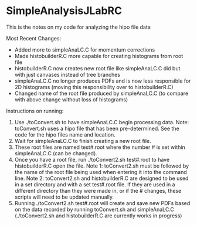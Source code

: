 # SimpleAnalysisJLabRC
This is the notes on my code for analyzing the hipo file data


Most Recent Changes:
* Added more to simpleAnaLC.C for momentum corrections
* Made histobuilderR.C more capable for creating histograms from root file
* histobuilderR.C now creates new root file like simpleAnaLC.C did but with just canvases instead of tree branches 
* simpleAnaLC.C no longer produces PDFs and is now less responsible for 2D histograms (moving this responsibility over to histobuilderR.C)
* Changed name of the root file produced by simpleAnaLC.C (to compare with above change without loss of histograms)

Instructions on running:
1) Use ./toConvert.sh to have simpleAnaLC.C begin processing data.
Note: toConvert.sh uses a hipo file that has been pre-determined. See the code for the hipo files name and location.
2) Wait for simpleAnaLC.C to finish creating a new root file.
3) These root files are named test#.root where the number # is set within simpleAnaLC.C (can be changed).
4) Once you have a root file, run ./toConvert2.sh test#.root to have histobuilderR.C open the file.
Note 1: toConvert2.sh must be followed by the name of the root file being used when entering it into the command line.
Note 2: toConvert2.sh and histobuilderR.C are designed to be used in a set directory and with a set test#.root file.
If they are used in a different directory than they were made in, or if the # changes, these scripts will need to be updated manually.
5) Running ./toConvert2.sh test#.root will create and save new PDFs based on the data recorded by running toConvert.sh and simpleAnaLC.C
(./toConvert2.sh and histobuilderR.C are currently works in progress)
